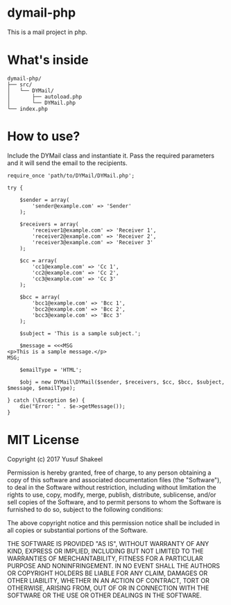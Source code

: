 # dymail-php
This is a mail project in php.

# What's inside
```
dymail-php/
├── src/
│   └── DYMail/
│       ├── autoload.php
│       └── DYMail.php
└── index.php

```

# How to use?

Include the DYMail class and instantiate it. Pass the required parameters and it will send the email to the recipients.

```
require_once 'path/to/DYMail/DYMail.php';

try {

    $sender = array(
        'sender@example.com' => 'Sender'
    );

    $receivers = array(
        'receiver1@example.com' => 'Receiver 1',
        'receiver2@example.com' => 'Receiver 2',
        'receiver3@example.com' => 'Receiver 3'
    );

    $cc = array(
        'cc1@example.com' => 'Cc 1',
        'cc2@example.com' => 'Cc 2',
        'cc3@example.com' => 'Cc 3'
    );

    $bcc = array(
        'bcc1@example.com' => 'Bcc 1',
        'bcc2@example.com' => 'Bcc 2',
        'bcc3@example.com' => 'Bcc 3'
    );

    $subject = 'This is a sample subject.';

    $message = <<<MSG
<p>This is a sample message.</p>
MSG;

    $emailType = 'HTML';

    $obj = new DYMail\DYMail($sender, $receivers, $cc, $bcc, $subject, $message, $emailType);

} catch (\Exception $e) {
    die("Error: " . $e->getMessage());
}
```

# MIT License

Copyright (c) 2017 Yusuf Shakeel

Permission is hereby granted, free of charge, to any person obtaining a copy
of this software and associated documentation files (the "Software"), to deal
in the Software without restriction, including without limitation the rights
to use, copy, modify, merge, publish, distribute, sublicense, and/or sell
copies of the Software, and to permit persons to whom the Software is
furnished to do so, subject to the following conditions:

The above copyright notice and this permission notice shall be included in all
copies or substantial portions of the Software.

THE SOFTWARE IS PROVIDED "AS IS", WITHOUT WARRANTY OF ANY KIND, EXPRESS OR
IMPLIED, INCLUDING BUT NOT LIMITED TO THE WARRANTIES OF MERCHANTABILITY,
FITNESS FOR A PARTICULAR PURPOSE AND NONINFRINGEMENT. IN NO EVENT SHALL THE
AUTHORS OR COPYRIGHT HOLDERS BE LIABLE FOR ANY CLAIM, DAMAGES OR OTHER
LIABILITY, WHETHER IN AN ACTION OF CONTRACT, TORT OR OTHERWISE, ARISING FROM,
OUT OF OR IN CONNECTION WITH THE SOFTWARE OR THE USE OR OTHER DEALINGS IN THE
SOFTWARE.
